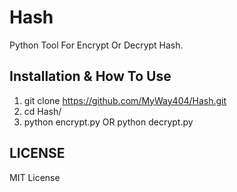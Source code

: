 # Hash
Python Tool For Encrypt Or Decrypt Hash.
## Installation & How To Use
1. git clone https://github.com/MyWay404/Hash.git
2. cd Hash/
3. python encrypt.py OR python decrypt.py
## LICENSE
MIT License
